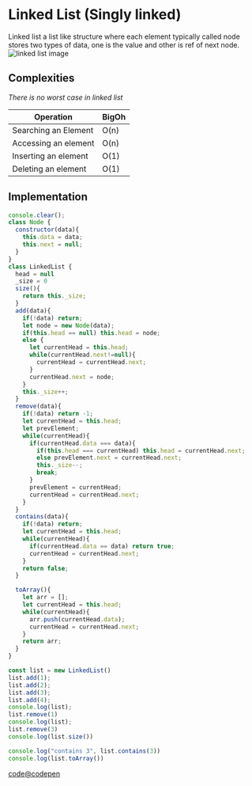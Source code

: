 # Linked List (Singly linked)
Linked list a list like structure where each element typically called node stores two types of data, one is the value and other is ref of next node.
![linked list image](https://www.geeksforgeeks.org/wp-content/uploads/gq/2013/03/Linkedlist_insert_at_start.png)

## Complexities
*There is no worst case in linked list*


|Operation| BigOh |
|--|--|
| Searching an Element| O(n) |
| Accessing an element| O(n) |
| Inserting an element| O(1) |
| Deleting an element | O(1) |

## Implementation
```javascript
console.clear();
class Node {
  constructor(data){
    this.data = data;
    this.next = null;
  }
}
class LinkedList {
  head = null
  _size = 0
  size(){
    return this._size;
  }
  add(data){
    if(!data) return;
    let node = new Node(data);
    if(this.head == null) this.head = node;
    else {
      let currentHead = this.head;
      while(currentHead.next!=null){
        currentHead = currentHead.next;
      }
      currentHead.next = node;
    }
    this._size++;
  }
  remove(data){
    if(!data) return -1;
    let currentHead = this.head;
    let prevElement;
    while(currentHead){
      if(currentHead.data === data){
        if(this.head === currentHead) this.head = currentHead.next;
        else prevElement.next = currentHead.next;
        this._size--;
        break;
      }
      prevElement = currentHead;
      currentHead = currentHead.next;
    }
  }
  contains(data){
    if(!data) return;
    let currentHead = this.head;
    while(currentHead){
      if(currentHead.data == data) return true;
      currentHead = currentHead.next;
    }
    return false;
  }

  toArray(){
    let arr = [];
    let currentHead = this.head;
    while(currentHead){
      arr.push(currentHead.data);
      currentHead = currentHead.next;
    }
    return arr;
  }
}

const list = new LinkedList()
list.add(1);
list.add(2);
list.add(3);
list.add(4);
console.log(list);
list.remove(1)
console.log(list);
list.remove(3)
console.log(list.size())

console.log("contains 3", list.contains(3))
console.log(list.toArray())
```
[code@codepen](https://codepen.io/shahidcodes/pen/arWydj?editors=0010)
<!--stackedit_data:
eyJoaXN0b3J5IjpbLTg2ODY5MzcwMCw2MDgyMTg3OTRdfQ==
-->